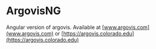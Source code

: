 # ArgovisNG

Angular version of argovis. Available at [www.argovis.com](www.argovis.com) or [https://argovis.colorado.edu](https://argovis.colorado.edu)
